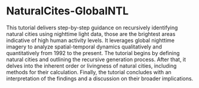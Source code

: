 # NaturalCites-GlobalNTL
This tutorial delivers step-by-step guidance on recursively identifying natural cities using nighttime light data, those are the brightest areas indicative of high human activity levels. It leverages global nighttime imagery to analyze spatial-temporal dynamics qualitatively and quantitatively from 1992 to the present. The tutorial begins by defining natural cities and outlining the recursive generation process. After that, it delves into the inherent order or livingness of natural cities, including methods for their calculation. Finally, the tutorial concludes with an interpretation of the findings and a discussion on their broader implications.
